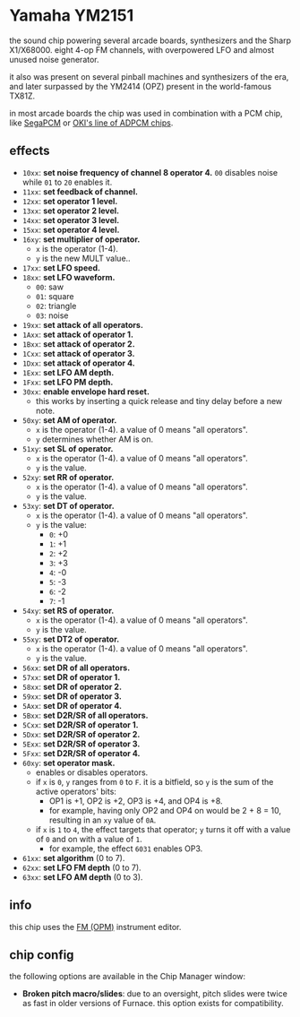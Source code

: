# Yamaha YM2151

the sound chip powering several arcade boards, synthesizers and the Sharp X1/X68000. eight 4-op FM channels, with overpowered LFO and almost unused noise generator.

it also was present on several pinball machines and synthesizers of the era, and later surpassed by the YM2414 (OPZ) present in the world-famous TX81Z.

in most arcade boards the chip was used in combination with a PCM chip, like [SegaPCM](segapcm.md) or [OKI's line of ADPCM chips](msm6295.md).

## effects

- `10xx`: **set noise frequency of channel 8 operator 4.** `00` disables noise while `01` to `20` enables it.
- `11xx`: **set feedback of channel.**
- `12xx`: **set operator 1 level.**
- `13xx`: **set operator 2 level.**
- `14xx`: **set operator 3 level.**
- `15xx`: **set operator 4 level.**
- `16xy`: **set multiplier of operator.**
  - `x` is the operator (1-4).
  - `y` is the new MULT value..
- `17xx`: **set LFO speed.**
- `18xx`: **set LFO waveform.**
  - `00`: saw
  - `01`: square
  - `02`: triangle
  - `03`: noise
- `19xx`: **set attack of all operators.**
- `1Axx`: **set attack of operator 1.**
- `1Bxx`: **set attack of operator 2.**
- `1Cxx`: **set attack of operator 3.**
- `1Dxx`: **set attack of operator 4.**
- `1Exx`: **set LFO AM depth.**
- `1Fxx`: **set LFO PM depth.**
- `30xx`: **enable envelope hard reset.**
  - this works by inserting a quick release and tiny delay before a new note.
- `50xy`: **set AM of operator.**
  - `x` is the operator (1-4). a value of 0 means "all operators".
  - `y` determines whether AM is on.
- `51xy`: **set SL of operator.**
  - `x` is the operator (1-4). a value of 0 means "all operators".
  - `y` is the value.
- `52xy`: **set RR of operator.**
  - `x` is the operator (1-4). a value of 0 means "all operators".
  - `y` is the value.
- `53xy`: **set DT of operator.**
  - `x` is the operator (1-4). a value of 0 means "all operators".
  - `y` is the value:
    - `0`: +0
    - `1`: +1
    - `2`: +2
    - `3`: +3
    - `4`: -0
    - `5`: -3
    - `6`: -2
    - `7`: -1
- `54xy`: **set RS of operator.**
  - `x` is the operator (1-4). a value of 0 means "all operators".
  - `y` is the value.
- `55xy`: **set DT2 of operator.**
  - `x` is the operator (1-4). a value of 0 means "all operators".
  - `y` is the value.
- `56xx`: **set DR of all operators.**
- `57xx`: **set DR of operator 1.**
- `58xx`: **set DR of operator 2.**
- `59xx`: **set DR of operator 3.**
- `5Axx`: **set DR of operator 4.**
- `5Bxx`: **set D2R/SR of all operators.**
- `5Cxx`: **set D2R/SR of operator 1.**
- `5Dxx`: **set D2R/SR of operator 2.**
- `5Exx`: **set D2R/SR of operator 3.**
- `5Fxx`: **set D2R/SR of operator 4.**
- `60xy`: **set operator mask.**
  - enables or disables operators.
  - if `x` is `0`, `y` ranges from `0` to `F`. it is a bitfield, so `y` is the sum of the active operators' bits:
    - OP1 is +1, OP2 is +2, OP3 is +4, and OP4 is +8.
    - for example, having only OP2 and OP4 on would be 2 + 8 = 10, resulting in an `xy` value of `0A`.
  - if `x` is `1` to `4`, the effect targets that operator; `y` turns it off with a value of `0` and on with a value of `1`.
    - for example, the effect `6031` enables OP3.
- `61xx`: **set algorithm** (0 to 7).
- `62xx`: **set LFO FM depth** (0 to 7).
- `63xx`: **set LFO AM depth** (0 to 3).

## info

this chip uses the [FM (OPM)](../4-instrument/fm-opm.md) instrument editor.

## chip config

the following options are available in the Chip Manager window:

- **Broken pitch macro/slides**: due to an oversight, pitch slides were twice as fast in older versions of Furnace. this option exists for compatibility.

